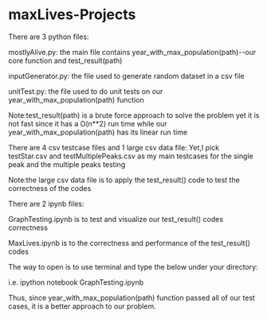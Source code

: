 # maxLives-Projects

There are 3 python files:

mostlyAlive.py: the main file contains year_with_max_population(path)--our core function and test_result(path) 

inputGenerator.py: the file used to generate random dataset in a csv file

unitTest.py: the file used to do unit tests on our year_with_max_population(path) function

Note:test_result(path) is a brute force approach to solve the problem yet it is not fast since it has 
    a O(n**2) run time while our year_with_max_population(path) has its linear run time
    
There are 4 csv testcase files and 1 large csv data file:
Yet,I pick testStar.csv and testMultiplePeaks.csv as my main testcases 
for the single peak and the multiple peaks testing 

Note:the large csv data file is to apply the test_result() code to test the correctness of the codes

There are 2 ipynb files:

GraphTesting.ipynb is to test and visualize our test_result() codes correctness

MaxLives.ipynb is to the correctness and performance of the test_result() codes

The way to open is to use terminal and type the below under your directory:

i.e.
ipython notebook GraphTesting.ipynb

Thus, since year_with_max_population(path) function passed all of our test cases, it is a better approach to 
our problem.




